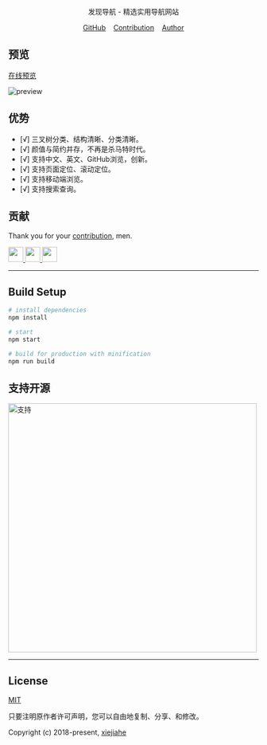 



<div align="center">
  <p>发现导航 - 精选实用导航网站</p>
  <div>
    <a href="https://github.com/xjh22222228/nav/">GitHub</a>&nbsp;&nbsp;&nbsp;
    <a href="https://github.com/xjh22222228/nav/issues/">Contribution</a>&nbsp;&nbsp;&nbsp;
    <a href="https://github.com/xjh22222228/">Author</a>
  </div>
</div>





## 预览
[在线预览](https://xjh22222228.github.io/nav/index.html)


![preview](https://raw.githubusercontent.com/xjh22222228/nav/master/media/v2.gif)





## 优势
- [√] 三叉树分类、结构清晰、分类清晰。
- [√] 颜值与简约并存，不再是杀马特时代。
- [√] 支持中文、英文、GitHub浏览，创新。
- [√] 支持页面定位、滚动定位。
- [√] 支持移动端浏览。
- [√] 支持搜索查询。


## 贡献
Thank you for your [contribution](https://github.com/xjh22222228/nav/issues), men.

<a href="https://github.com/YutHelloWorld">
  <img src="https://avatars1.githubusercontent.com/u/20860159?s=460&v=4" width="30px" height="30px" />
</a>
<a href="https://github.com/JJJTHuang">
  <img src="https://avatars3.githubusercontent.com/u/22817432?s=460&v=4" width="30px" height="30px" />
</a>
<a href="https://github.com/Fechin">
  <img src="https://avatars1.githubusercontent.com/u/2541482?s=460&v=4" width="30px" height="30px" />
</a>


---


## Build Setup
``` bash
# install dependencies
npm install

# start
npm start

# build for production with minification
npm run build
```




## 支持开源
<img src="https://raw.githubusercontent.com/xjh22222228/statics/master/images/2018/32.png" alt="支持" width="500" />



---


## License
[MIT](https://opensource.org/licenses/MIT)

只要注明原作者许可声明，您可以自由地复制、分享、和修改。

Copyright (c) 2018-present, [xiejiahe](https://github.com/xjh22222228)
